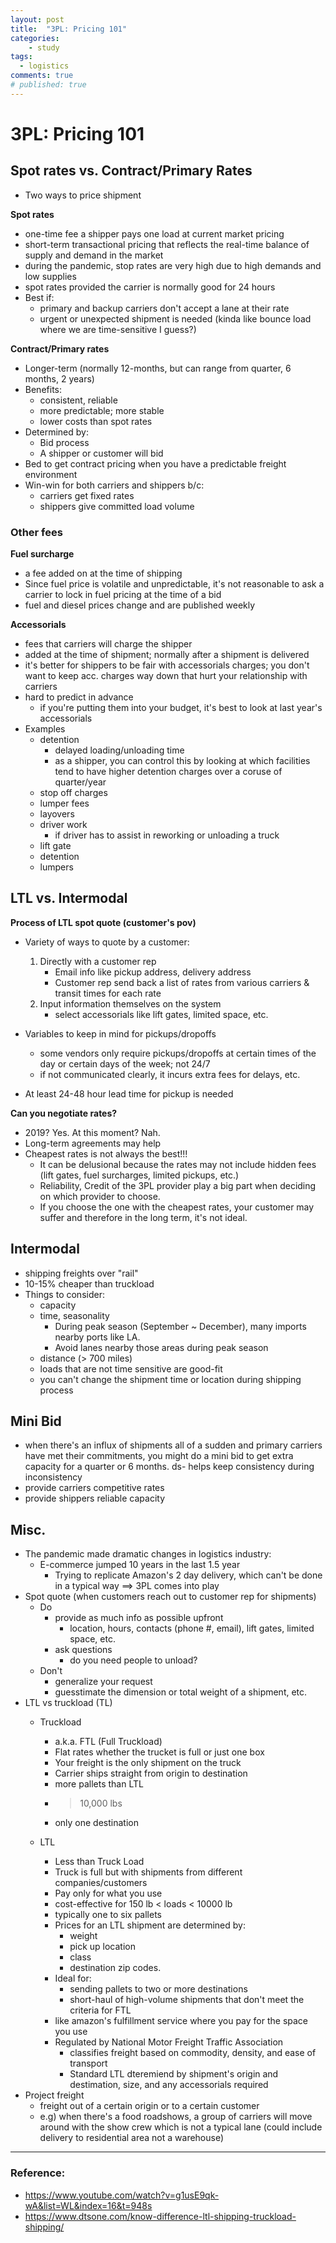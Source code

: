 ```yaml
---
layout: post
title:  "3PL: Pricing 101"
categories:
    - study
tags:
  - logistics
comments: true
# published: true
---
```


# 3PL: Pricing 101

## Spot rates vs. Contract/Primary Rates
- Two ways to price shipment

**Spot rates**
- one-time fee a shipper pays one load at current market pricing
- short-term transactional pricing that reflects the real-time balance of supply and demand in the market
- during the pandemic, stop rates are very high due to high demands and low supplies
- spot rates provided the carrier is normally good for 24 hours
- Best if:
    - primary and backup carriers don't accept a lane at their rate
    - urgent or unexpected shipment is needed (kinda like bounce load where we are time-sensitive I guess?)

**Contract/Primary rates**
- Longer-term (normally 12-months, but can range from quarter, 6 months, 2 years)
- Benefits:
    - consistent, reliable
    - more predictable; more stable
    - lower costs than spot rates
- Determined by:
    - Bid process
    - A shipper or customer will bid
- Bed to get contract pricing when you have a predictable freight environment
- Win-win for both carriers and shippers b/c:
    - carriers get fixed rates
    - shippers give committed load volume

### Other fees

**Fuel surcharge**
- a fee added on at the time of shipping
- Since fuel price is volatile and unpredictable, it's not reasonable to ask a carrier to lock in fuel pricing at the time of a bid
- fuel and diesel prices change and are published weekly


**Accessorials**
- fees that carriers will charge the shipper
- added at the time of shipment; normally after a shipment is delivered
- it's better for shippers to be fair with accessorials charges; you don't want to keep acc. charges way down that hurt your relationship with carriers
- hard to predict in advance
    - if you're putting them into your budget, it's best to look at last year's accessorials
- Examples
    - detention
        - delayed loading/unloading time
        - as a shipper, you can control this by looking at which facilities tend to have higher detention charges over a coruse of quarter/year
    - stop off charges
    - lumper fees
    - layovers
    - driver work
        - if driver has to assist in reworking or unloading a truck
    - lift gate
    - detention
    - lumpers


## LTL vs. Intermodal

**Process of LTL spot quote (customer's pov)**

- Variety of ways to quote by a customer:
    1. Directly with a customer rep
        - Email info like pickup address, delivery address
        - Customer rep send back a list of rates from various carriers & transit times for each rate
    2. Input information themselves on the system
        - select accessorials like lift gates, limited space, etc.

- Variables to keep in mind for pickups/dropoffs
    - some vendors only require pickups/dropoffs at certain times of the day or certain days of the week; not 24/7
    - if not communicated clearly, it incurs extra fees for delays, etc.

- At least 24-48 hour lead time for pickup is needed


**Can you negotiate rates?**

- 2019? Yes. At this moment? Nah.
- Long-term agreements may help
- Cheapest rates is not always the best!!!
    - It can be delusional because the rates may not include hidden fees (lift gates, fuel surcharges, limited pickups, etc.)
    - Reliability, Credit of the 3PL provider play a big part when deciding on which provider to choose.
    - If you choose the one with the cheapest rates, your customer may suffer and therefore in the long term, it's not ideal.

## Intermodal
- shipping freights over "rail"
- 10-15% cheaper than truckload
- Things to consider:
    - capacity
    - time, seasonality
        - During peak season (September ~ December), many imports nearby ports like LA.
        - Avoid lanes nearby those areas during peak season
    - distance (> 700 miles)
    - loads that are not time sensitive are good-fit
    - you can't change the shipment time or location during shipping process


## Mini Bid
- when there's an influx of shipments all of a sudden and primary carriers have met their commitments, you might do a mini bid to get extra capacity for a quarter or 6 months.
ds- helps keep consistency during inconsistency
- provide carriers competitive rates
- provide shippers reliable capacity

## Misc.

- The pandemic made dramatic changes in logistics industry:
    - E-commerce jumped 10 years in the last 1.5 year
        - Trying to replicate Amazon's 2 day delivery, which can't be done in a typical way ==> 3PL comes into play
- Spot quote (when customers reach out to customer rep for shipments)
    - Do
        - provide as much info as possible upfront
            - location, hours, contacts (phone #, email), lift gates, limited space, etc.
        - ask questions
            - do you need people to unload?
    - Don't
        - generalize your request
        - guesstimate the dimension or total weight of a shipment, etc.
- LTL vs truckload (TL)
    - Truckload
        - a.k.a. FTL (Full Truckload)
        - Flat rates whether the trucket is full or just one box
        - Your freight is the only shipment on the truck
        - Carrier ships straight from origin to destination
        - more pallets than LTL
        - > 10,000 lbs
        - only one destination

    - LTL
        - Less than Truck Load
        - Truck is full but with shipments from different companies/customers
        - Pay only for what you use
        - cost-effective for 150 lb < loads < 10000 lb
        - typically one to six pallets
        - Prices for an LTL shipment are determined by:
            - weight
            - pick up location
            - class
            - destination zip codes.
        - Ideal for:
            - sending pallets to two or more destinations
            - short-haul of high-volume shipments that don't meet the criteria for FTL
        - like amazon's fulfillment service where you pay for the space you use
        - Regulated by National Motor Freight Traffic Association
            - classifies freight based on commodity, density, and ease of transport
            - Standard LTL dteremiend by shipment's origin and destimation, size, and any accessorials required
- Project freight
    - freight out of a certain origin or to a certain customer
    - e.g) when there's a food roadshows, a group of carriers will move around with the show crew which is not a typical lane (could include delivery to residential area not a warehouse)

---

### Reference:
- https://www.youtube.com/watch?v=g1usE9qk-wA&list=WL&index=16&t=948s
- https://www.dtsone.com/know-difference-ltl-shipping-truckload-shipping/
